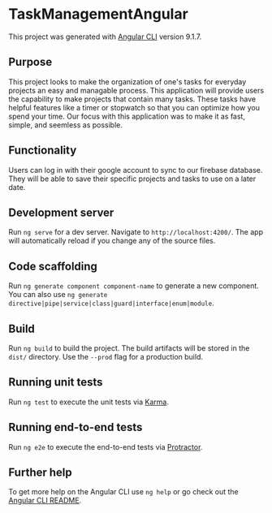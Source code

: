 # TaskManagementAngular

This project was generated with [Angular CLI](https://github.com/angular/angular-cli) version 9.1.7.

## Purpose

This project looks to make the organization of one's tasks for everyday projects an easy and managable process. This application will provide users the capability to make projects that contain many tasks. These tasks have helpful features like a timer or stopwatch so that you can optimize how you spend your time. Our focus with this application was to make it as fast, simple, and seemless as possible.

## Functionality 

Users can log in with their google account to sync to our firebase database. They will be able to save their specific projects and tasks to use on a later date.





## Development server

Run `ng serve` for a dev server. Navigate to `http://localhost:4200/`. The app will automatically reload if you change any of the source files.

## Code scaffolding

Run `ng generate component component-name` to generate a new component. You can also use `ng generate directive|pipe|service|class|guard|interface|enum|module`.

## Build

Run `ng build` to build the project. The build artifacts will be stored in the `dist/` directory. Use the `--prod` flag for a production build.

## Running unit tests

Run `ng test` to execute the unit tests via [Karma](https://karma-runner.github.io).

## Running end-to-end tests

Run `ng e2e` to execute the end-to-end tests via [Protractor](http://www.protractortest.org/).

## Further help

To get more help on the Angular CLI use `ng help` or go check out the [Angular CLI README](https://github.com/angular/angular-cli/blob/master/README.md).
